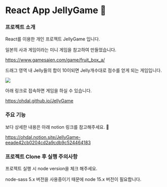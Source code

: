 # React App JellyGame 🐻

### 프로젝트 소개

React를 이용한 개인 프로젝트 JellyGame 입니다.

일본의 사과 게임이라는 미니 게임을 참고하여 만들었습니다.

<https://www.gamesaien.com/game/fruit_box_a/>


드래그 영역 내 Jelly들의 합이 10이되면 Jelly개수대로 점수를 얻게 되는 게임입니다.

<img src="https://user-images.githubusercontent.com/64900730/233778547-368f1e6e-cd3d-4c20-9b0c-bdb921dd5720.gif">


아래 링크로 접속하면 게임을 하실 수 있습니다.

<https:/ohdal.github.io/JellyGame>

### 주요 기능

보다 상세한 내용은 아래 notion 링크를 참고해주세요. 🙂

<https://ohdal.notion.site/JellyGame-eeade42cb0204cd2a9cdb9c524464183>

### 프로젝트 Clone 후 실행 주의사항

프로젝트 실행 시 node version을 체크 해주세요.

node-sass 5.x 버전을 사용중이기 때문에 node 15.x 버전이 필요합니다.
